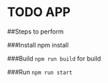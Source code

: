 # TODO APP

##Steps to perform

###Install
npm install

###Build
`npm run build` for build

###Run
`npm run start`
